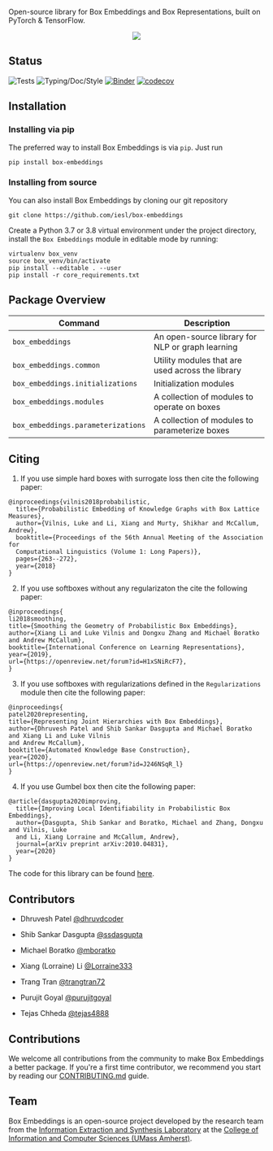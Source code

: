 
Open-source library for Box Embeddings and Box Representations, built on PyTorch & TensorFlow.

<p align="center">
  <img src="/images/boxes.png">
</p>

## Status

![Tests](https://github.com/iesl/box-embeddings/workflows/Tests/badge.svg)
![Typing/Doc/Style](https://github.com/iesl/box-embeddings/workflows/Typing/Doc/Style/badge.svg)
[![Binder](https://mybinder.org/badge_logo.svg)](https://mybinder.org/v2/gh/iesl/box-embeddings/dev/main)
[![codecov](https://codecov.io/gh/iesl/box-embeddings/branch/main/graph/badge.svg?token=XPNQI0QXFZ)](https://codecov.io/gh/iesl/box-embeddings)


## Installation

### Installing via pip

The preferred way to install Box Embeddings is via `pip`. Just run

`pip install box-embeddings`

### Installing from source

You can also install Box Embeddings by cloning our git repository

```
git clone https://github.com/iesl/box-embeddings
```

Create a Python 3.7 or 3.8 virtual environment under the project directory, install the `Box Embeddings`
module in editable mode by running:

```
virtualenv box_venv
source box_venv/bin/activate
pip install --editable . --user
pip install -r core_requirements.txt
```
## Package Overview
| Command | Description |
| --- | --- |
| `box_embeddings` | An open-source library for NLP or graph learning |
| `box_embeddings.common` | Utility modules that are used across the library |
| `box_embeddings.initializations` | Initialization modules |
| `box_embeddings.modules` | A collection of modules to operate on boxes|
| `box_embeddings.parameterizations` | A collection of modules to parameterize boxes|


## Citing

1. If you use simple hard boxes with surrogate loss then cite the following paper:

```
@inproceedings{vilnis2018probabilistic,
  title={Probabilistic Embedding of Knowledge Graphs with Box Lattice Measures},
  author={Vilnis, Luke and Li, Xiang and Murty, Shikhar and McCallum, Andrew},
  booktitle={Proceedings of the 56th Annual Meeting of the Association for
  Computational Linguistics (Volume 1: Long Papers)},
  pages={263--272},
  year={2018}
}
```

2. If you use softboxes without any regularizaton the cite the following paper:

```
@inproceedings{
li2018smoothing,
title={Smoothing the Geometry of Probabilistic Box Embeddings},
author={Xiang Li and Luke Vilnis and Dongxu Zhang and Michael Boratko and Andrew McCallum},
booktitle={International Conference on Learning Representations},
year={2019},
url={https://openreview.net/forum?id=H1xSNiRcF7},
}
```

3. If you use softboxes with regularizations defined in the `Regularizations` module then cite the following paper:

```
@inproceedings{
patel2020representing,
title={Representing Joint Hierarchies with Box Embeddings},
author={Dhruvesh Patel and Shib Sankar Dasgupta and Michael Boratko and Xiang Li and Luke Vilnis
and Andrew McCallum},
booktitle={Automated Knowledge Base Construction},
year={2020},
url={https://openreview.net/forum?id=J246NSqR_l}
}
```
4. If you use Gumbel box then cite the following paper:

```
@article{dasgupta2020improving,
  title={Improving Local Identifiability in Probabilistic Box Embeddings},
  author={Dasgupta, Shib Sankar and Boratko, Michael and Zhang, Dongxu and Vilnis, Luke
  and Li, Xiang Lorraine and McCallum, Andrew},
  journal={arXiv preprint arXiv:2010.04831},
  year={2020}
}
```

The code for this library can be found [here](https://github.com/iesl/box-embeddings).

## Contributors

* Dhruvesh Patel [@dhruvdcoder](https://github.com/dhruvdcoder)

* Shib Sankar Dasgupta [@ssdasgupta](https://github.com/ssdasgupta)

* Michael Boratko [@mboratko](https://github.com/mboratko)

* Xiang (Lorraine) Li [@Lorraine333](https://github.com/Lorraine333)

* Trang Tran [@trangtran72](https://github.com/trangtran72)

* Purujit Goyal [@purujitgoyal](https://github.com/purujitgoyal)

* Tejas Chheda [@tejas4888](https://github.com/tejas4888)

## Contributions
We welcome all contributions from the community to make Box Embeddings a better package.
If you're a first time contributor, we recommend you start by reading our
[CONTRIBUTING.md](https://github.com/iesl/box-embeddings/blob/main/.github/CONTRIBUTING.md) guide.

## Team
Box Embeddings is an open-source project developed by the research team from the
[Information Extraction and Synthesis Laboratory](http://www.iesl.cs.umass.edu/) at the
[College of Information and Computer Sciences (UMass Amherst)](https://www.cics.umass.edu/).
